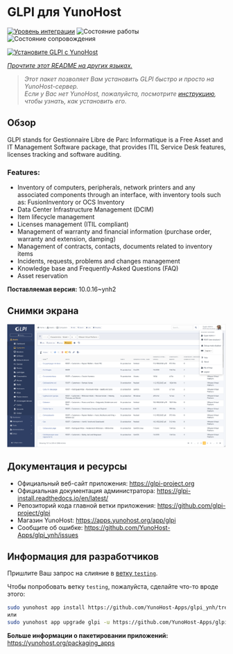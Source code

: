 <!--
Важно: этот README был автоматически сгенерирован <https://github.com/YunoHost/apps/tree/master/tools/readme_generator>
Он НЕ ДОЛЖЕН редактироваться вручную.
-->

# GLPI для YunoHost

[![Уровень интеграции](https://dash.yunohost.org/integration/glpi.svg)](https://ci-apps.yunohost.org/ci/apps/glpi/) ![Состояние работы](https://ci-apps.yunohost.org/ci/badges/glpi.status.svg) ![Состояние сопровождения](https://ci-apps.yunohost.org/ci/badges/glpi.maintain.svg)

[![Установите GLPI с YunoHost](https://install-app.yunohost.org/install-with-yunohost.svg)](https://install-app.yunohost.org/?app=glpi)

*[Прочтите этот README на других языках.](./ALL_README.md)*

> *Этот пакет позволяет Вам установить GLPI быстро и просто на YunoHost-сервер.*  
> *Если у Вас нет YunoHost, пожалуйста, посмотрите [инструкцию](https://yunohost.org/install), чтобы узнать, как установить его.*

## Обзор

GLPI stands for Gestionnaire Libre de Parc Informatique is a Free Asset and IT Management Software package, that provides ITIL Service Desk features, licenses tracking and software auditing.

### Features:

- Inventory of computers, peripherals, network printers and any associated components through an interface, with inventory tools such as: FusionInventory or OCS Inventory
- Data Center Infrastructure Management (DCIM)
- Item lifecycle management
- Licenses management (ITIL compliant)
- Management of warranty and financial information (purchase order, warranty and extension, damping)
- Management of contracts, contacts, documents related to inventory items
- Incidents, requests, problems and changes management
- Knowledge base and Frequently-Asked Questions (FAQ)
- Asset reservation


**Поставляемая версия:** 10.0.16~ynh2

## Снимки экрана

![Снимок экрана GLPI](./doc/screenshots/screenshot.png)

## Документация и ресурсы

- Официальный веб-сайт приложения: <https://glpi-project.org>
- Официальная документация администратора: <https://glpi-install.readthedocs.io/en/latest/>
- Репозиторий кода главной ветки приложения: <https://github.com/glpi-project/glpi>
- Магазин YunoHost: <https://apps.yunohost.org/app/glpi>
- Сообщите об ошибке: <https://github.com/YunoHost-Apps/glpi_ynh/issues>

## Информация для разработчиков

Пришлите Ваш запрос на слияние в [ветку `testing`](https://github.com/YunoHost-Apps/glpi_ynh/tree/testing).

Чтобы попробовать ветку `testing`, пожалуйста, сделайте что-то вроде этого:

```bash
sudo yunohost app install https://github.com/YunoHost-Apps/glpi_ynh/tree/testing --debug
или
sudo yunohost app upgrade glpi -u https://github.com/YunoHost-Apps/glpi_ynh/tree/testing --debug
```

**Больше информации о пакетировании приложений:** <https://yunohost.org/packaging_apps>
